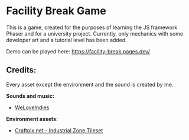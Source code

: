 # Facility Break Game
This is a game, created for the purposes of learning the JS framework Phaser and for a university project. Currently, only mechanics with some developer art and a tutorial level has been added.

Demo can be played here: https://facility-break.pages.dev/

## Credits:
Every asset except the environment and the sound is created by me.

**Sounds and music:**
- [WeLoveIndies](https://www.weloveindies.com)

**Environment assets**:
- [Craftpix.net - Industrial Zone Tileset](https://craftpix.net/freebies/free-industrial-zone-tileset-pixel-art/)